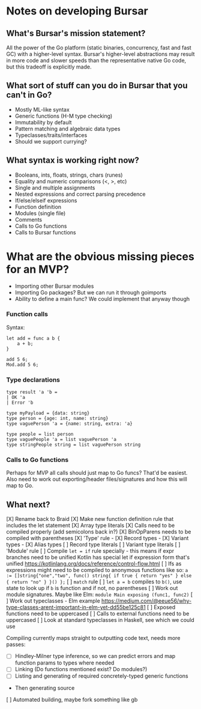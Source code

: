 # Notes on developing Bursar

## What's Bursar's mission statement?
All the power of the Go platform (static binaries, concurrency, fast and fast GC) with
a higher-level syntax. Bursar's higher-level abstractions may result in more code
and slower speeds than the representative native Go code, but this tradeoff is explicitly made.
 
## What sort of stuff can you do in Bursar that you can't in Go?
- Mostly ML-like syntax
- Generic functions (H-M type checking)
- Immutability by default
- Pattern matching and algebraic data types
- Typeclasses/traits/interfaces
- Should we support currying?

## What syntax is working right now?
- Booleans, ints, floats, strings, chars (runes)
- Equality and numeric comparisons (<, >, etc)
- Single and multiple assignments
- Nested expressions and correct parsing precedence
- If/else/elseif expressions
- Function definition
- Modules (single file)
- Comments
- Calls to Go functions
- Calls to Bursar functions

# What are the obvious missing pieces for an MVP?
- Importing other Bursar modules
- Importing Go packages? But we can run it through goimports
- Ability to define a main func? We could implement that anyway though

### Function calls

Syntax: 
```
let add = func a b {
    a + b;
}

add 5 6;
Mod.add 5 6;
```

### Type declarations

```
type result 'a 'b = 
| OK 'a
| Error 'b

type myPayload = {data: string}
type person = {age: int, name: string}
type vaguePerson 'a = {name: string, extra: 'a}

type people = list person
type vaguePeople 'a = list vaguePerson 'a
type stringPeople string = list vaguePerson string
```

### Calls to Go functions

Perhaps for MVP all calls should just map to Go funcs? That'd be easiest.
Also need to work out exporting/header files/signatures and how this will map to Go.

## What next?

[X] Rename back to Braid
[X] Make new function definition rule that includes the let statement
[X] Array type literals
[X] Calls need to be compiled properly (add semicolons back in?)
[X] BinOpParens needs to be compiled with parentheses 
[X] 'Type' rule
    - [X] Record types
    - [X] Variant types
    - [X] Alias types
[ ] Record type literals
[ ] Variant type literals
[ ] 'Module' rule
[ ] Compile `let = if` rule specially - this means if expr branches need to be unified
    Kotlin has special let if expression form that's unified https://kotlinlang.org/docs/reference/control-flow.html 
[ ] Ifs as expressions might need to be compiled to anonymous functions like so:
    `a := []string{"one","two", func() string{ if true { return "yes" } else { return "no" } }() };`
[ ] `match` rule
[ ] `let a = b` compiles to `b()`, use state to look up if `b` is function and if not, no parentheses 
[ ] Work out module signatures. Maybe like Elm: `module Main exposing (func1, func2)`
[ ] Work out typeclasses - Elm example https://medium.com/@eeue56/why-type-classes-arent-important-in-elm-yet-dd55be125c81
[ ] Exposed functions need to be uppercased
[ ] Calls to external functions need to be uppercased
[ ] Look at standard typeclasses in Haskell, see which we could use

Compiling currently maps straight to outputting code text, needs more passes:
- [ ] Hindley-Milner type inference, so we can predict errors and map function 
      params to types where needed
- [ ] Linking (Do functions mentioned exist? Do modules?)
- [ ] Listing and generating of required concretely-typed generic functions
- Then generating source  
 
[ ] Automated building, maybe fork something like gb
